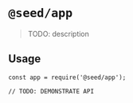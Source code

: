 # `@seed/app`

> TODO: description

## Usage

```
const app = require('@seed/app');

// TODO: DEMONSTRATE API
```
